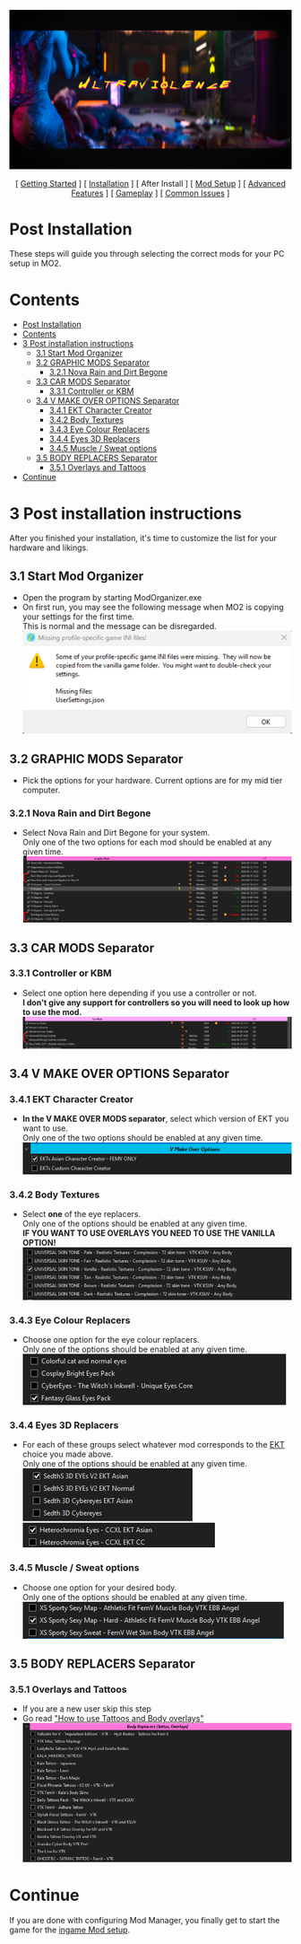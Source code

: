 ![image](/img/UV_title.png)


<p align="center">
[ <a href="https://github.com/Gallahorn/Ultraviolence/blob/main/README.md">Getting Started</a> ]
[ <a href="https://github.com/Gallahorn/Ultraviolence/blob/main/Installation.md">Installation</a> ]
[ After Install ]
[ <a href="https://github.com/Gallahorn/Ultraviolence/blob/main/ModSetup.md">Mod Setup</a> ]
[ <a href="https://github.com/Gallahorn/Ultraviolence/blob/main/AdvancedFeatures.md">Advanced Features</a> ]
[ <a href="https://github.com/Gallahorn/Ultraviolence/blob/main/Gameplay.md">Gameplay</a> ]
[ <a href="https://github.com/Gallahorn/Ultraviolence/blob/main/CommonIssues.md">Common Issues</a> ]
</p>

# Post Installation
These steps will guide you through selecting the correct mods for your PC setup in MO2.


# Contents
- [Post Installation](#post-installation)
- [Contents](#contents)
- [3 Post installation instructions](#3-post-installation-instructions)
  - [3.1 Start Mod Organizer](#31-start-mod-organizer)
  - [3.2 GRAPHIC MODS Separator](#32-graphic-mods-separator)
    - [3.2.1 Nova Rain and Dirt Begone](#321-nova-rain-and-dirt-begone)
  - [3.3 CAR MODS Separator](#33-car-mods-separator)
    - [3.3.1 Controller or KBM](#331-controller-or-kbm)
  - [3.4 V MAKE OVER OPTIONS Separator](#34-v-make-over-options-separator)
    - [3.4.1 EKT Character Creator](#341-ekt-character-creator)
    - [3.4.2 Body Textures](#342-body-textures)
    - [3.4.3 Eye Colour Replacers](#343-eye-colour-replacers)
    - [3.4.4 Eyes 3D Replacers](#344-eyes-3d-replacers)
    - [3.4.5 Muscle / Sweat options](#345-muscle--sweat-options)
  - [3.5 BODY REPLACERS Separator](#35-body-replacers-separator)
    - [3.5.1 Overlays and Tattoos](#351-overlays-and-tattoos)
- [Continue](#continue)


# 3 Post installation instructions
After you finished your installation, it's time to customize the list for your hardware and likings.


## 3.1 Start Mod Organizer
- Open the program by starting ModOrganizer.exe
- On first run, you may see the following message when MO2 is copying your settings for the first time.  
This is normal and the message can be disregarded.  
![image](img/postinstall/mo2_profileerror.png)


## 3.2 GRAPHIC MODS Separator
- Pick the options for your hardware. Current options are for my mid tier computer.  


### 3.2.1 Nova Rain and Dirt Begone
- Select Nova Rain and Dirt Begone for your system.  
Only one of the two options for each mod should be enabled at any given time.
![image](img/postinstall/mo2_dirtbegone.png)


## 3.3 CAR MODS Separator

### 3.3.1 Controller or KBM
- Select one option here depending if you use a controller or not.  
**__I don't give any support for controllers so you will need to look up how to use the mod.__**  
![image](img/postinstall/mo2_controller.png)


## 3.4 V MAKE OVER OPTIONS Separator


### 3.4.1 EKT Character Creator
- **__In the V MAKE OVER MODS separator__**, select which version of EKT you want to use.  
Only one of the two options should be enabled at any given time.  
![image](img/postinstall/mo2_ekt.png)


### 3.4.2 Body Textures
- Select **__one__** of the eye replacers.  
Only one of the options should be enabled at any given time.  
**__IF YOU WANT TO USE OVERLAYS YOU NEED TO USE THE VANILLA OPTION!__**  
![image](img/postinstall/mo2_bodytextures.png)


### 3.4.3 Eye Colour Replacers
- Choose one option for the eye colour replacers.  
Only one of the options should be enabled at any given time.  
![image](img/postinstall/mo2_eyes.png)


### 3.4.4 Eyes 3D Replacers 
- For each of these groups select whatever mod corresponds to the [EKT](#323-ekt-character-creator) choice you made above.  
Only one of the options should be enabled at any given time.  
![image](img/postinstall/mo2_eyes_2.png)  
![image](img/postinstall/mo2_eyes_3.png)  
<!--![image](img/postinstall/mo2_eyelashes.png)  -->


### 3.4.5 Muscle / Sweat options
- Choose one option for your desired body.  
Only one of the options should be enabled at any given time.  
![image](img/postinstall/mo2_muscle_sweat.png)  



## 3.5 BODY REPLACERS Separator


### 3.5.1 Overlays and Tattoos
- If you are a new user skip this step
- Go read ["How to use Tattoos and Body overlays"](AdvancedFeatures.md#2-tattoos-and-overlays)
![image](img/postinstall/mo2_overlaystatoos.png)


# Continue
If you are done with configuring Mod Manager, you finally get to start the game for the [ingame Mod setup](ModSetup.md).
